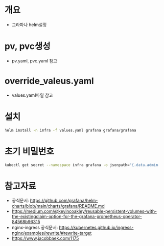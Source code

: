 # 개요
* 그라파나 helm설정

# pv, pvc생성
* pv.yaml, pvc.yaml 참고

# override_valeus.yaml
* values.yaml파일 참고

# 설치
```sh
helm install -n infra -f values.yaml grafana grafana/grafana
```

# 초기 비밀번호
```sh
kubectl get secret --namespace infra grafana -o jsonpath="{.data.admin-password}" | base64 --decode ; echo
```

# 참고자료
* 공식문서: https://github.com/grafana/helm-charts/blob/main/charts/grafana/README.md
* https://medium.com/@kevincoakley/reusable-persistent-volumes-with-the-existingclaim-option-for-the-grafana-prometheus-operator-84568b96315
* nginx-ingress 공식문서: https://kubernetes.github.io/ingress-nginx/examples/rewrite/#rewrite-target
* https://www.jacobbaek.com/1175